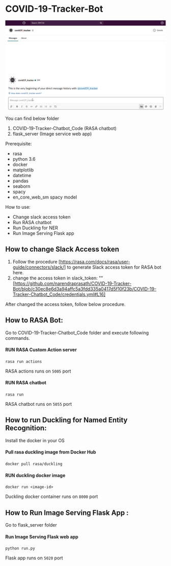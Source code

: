 # COVID-19-Tracker-Bot

![Slack COVID-19 Tracker Demo](COVID_Tracker.gif)

You can find below folder 
1. COVID-19-Tracker-Chatbot_Code (RASA chatbot)
2. flask_server (Image service web app)


Prerequisite:
  * rasa
  * python 3.6
  * docker
  * matplotlib 
  * datetime
  * pandas
  * seaborn 
  * spacy
  * en_core_web_sm spacy model

How to use:
* Change slack access token
* Run RASA chatbot
* Run Duckling for NER
* Run Image Serving Flask app

## How to change Slack Access token
1. Follow the procedure [https://rasa.com/docs/rasa/user-guide/connectors/slack/] to generate Slack access token for RASA bot here.
2. change the access token in slack_token: "" [https://github.com/narendraprasath/COVID-19-Tracker-Bot/blob/c30ec8e6d3a94affc5a3fdd335a0417d5f10f23b/COVID-19-Tracker-Chatbot_Code/credentials.yml#L16]

After changed the access token, follow below procedure.

## How to RASA Bot:
Go to COVID-19-Tracker-Chatbot_Code folder and execute following commands.

#### RUN RASA Custom Action server ##
`rasa run actions`

RASA actions runs on `5005` port

#### RUN RASA chatbot ##
`rasa run`

RASA chatbot runs on `5055` port

## How to run Duckling for Named Entity Recognition:
Install the docker in your OS

#### Pull rasa duckling image from Docker Hub ##
`docker pull rasa/duckling`

#### RUN duckling docker image ##
`docker run <image-id>`

Duckling docker container runs on `8000` port

## How to Run Image Serving Flask App :
Go to flask_server folder

#### Run Image Serving Flask web app ##
`python run.py`

Flask app runs on `5020` port

